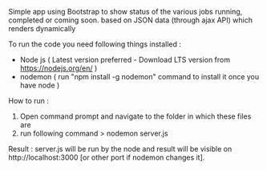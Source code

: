 Simple app using Bootstrap to show status of the various jobs running, completed or coming soon. based on JSON data (through ajax API) which renders dynamically

To run the code you need following things installed :
- Node js ( Latest version preferred - Download LTS version from https://nodejs.org/en/ )
- nodemon ( run "npm install -g nodemon" command to install it once you have node )

How to run :
1. Open command prompt and navigate to the folder in which these files are
2. run following command > nodemon server.js

Result : 
server.js will be run by the node and result will be visible on http://localhost:3000 [or other port if nodemon changes it].
